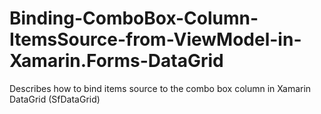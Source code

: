 # Binding-ComboBox-Column-ItemsSource-from-ViewModel-in-Xamarin.Forms-DataGrid
Describes how to bind items source to the combo box column in Xamarin DataGrid (SfDataGrid)

